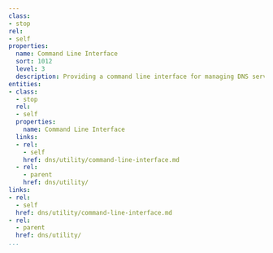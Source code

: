 ```yaml
---
class:
- stop
rel:
- self
properties:
  name: Command Line Interface
  sort: 1012
  level: 3
  description: Providing a command line interface for managing DNS services.
entities:
- class:
  - stop
  rel:
  - self
  properties:
    name: Command Line Interface
  links:
  - rel:
    - self
    href: dns/utility/command-line-interface.md
  - rel:
    - parent
    href: dns/utility/
links:
- rel:
  - self
  href: dns/utility/command-line-interface.md
- rel:
  - parent
  href: dns/utility/
...
```


